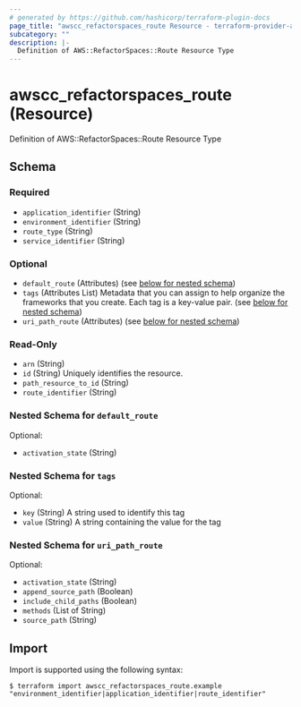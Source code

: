 ```yaml
---
# generated by https://github.com/hashicorp/terraform-plugin-docs
page_title: "awscc_refactorspaces_route Resource - terraform-provider-awscc"
subcategory: ""
description: |-
  Definition of AWS::RefactorSpaces::Route Resource Type
---
```


# awscc_refactorspaces_route (Resource)

Definition of AWS::RefactorSpaces::Route Resource Type



<!-- schema generated by tfplugindocs -->
## Schema

### Required

- `application_identifier` (String)
- `environment_identifier` (String)
- `route_type` (String)
- `service_identifier` (String)

### Optional

- `default_route` (Attributes) (see [below for nested schema](#nestedatt--default_route))
- `tags` (Attributes List) Metadata that you can assign to help organize the frameworks that you create. Each tag is a key-value pair. (see [below for nested schema](#nestedatt--tags))
- `uri_path_route` (Attributes) (see [below for nested schema](#nestedatt--uri_path_route))

### Read-Only

- `arn` (String)
- `id` (String) Uniquely identifies the resource.
- `path_resource_to_id` (String)
- `route_identifier` (String)

<a id="nestedatt--default_route"></a>
### Nested Schema for `default_route`

Optional:

- `activation_state` (String)


<a id="nestedatt--tags"></a>
### Nested Schema for `tags`

Optional:

- `key` (String) A string used to identify this tag
- `value` (String) A string containing the value for the tag


<a id="nestedatt--uri_path_route"></a>
### Nested Schema for `uri_path_route`

Optional:

- `activation_state` (String)
- `append_source_path` (Boolean)
- `include_child_paths` (Boolean)
- `methods` (List of String)
- `source_path` (String)

## Import

Import is supported using the following syntax:

```shell
$ terraform import awscc_refactorspaces_route.example "environment_identifier|application_identifier|route_identifier"
```
